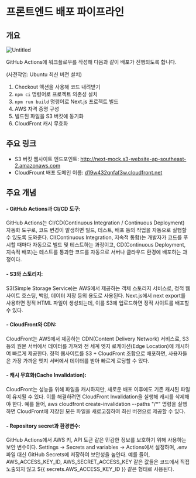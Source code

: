 # 프론트엔드 배포 파이프라인

## 개요
![Untitled](https://github.com/user-attachments/assets/eaaef69b-0552-41e2-8614-ee3043c9885e)


GitHub Actions에 워크플로우를 작성해 다음과 같이 배포가 진행되도록 합니다.

 (사전작업: Ubuntu 최신 버전 설치)

1. Checkout 액션을 사용해 코드 내려받기
2. `npm ci` 명령어로 프로젝트 의존성 설치
3. `npm run build` 명령어로 Next.js 프로젝트 빌드
4. AWS 자격 증명 구성
5. 빌드된 파일을 S3 버킷에 동기화
6. CloudFront 캐시 무효화

## 주요 링크

- S3 버킷 웹사이트 엔드포인트: http://next-mock.s3-website-ap-southeast-2.amazonaws.com
- CloudFrount 배포 도메인 이름: [d19w432qnfaf3w.cloudfront.net](https://d19w432qnfaf3w.cloudfront.net)

## 주요 개념

#### - GitHub Actions과 CI/CD 도구:
GitHub Actions는 CI/CD(Continuous Integration / Continuous Deployment) 자동화 도구로, 코드 변경이 발생하면 빌드, 테스트, 배포 등의 작업을 자동으로 실행할 수 있도록 도와준다.
CI(Continuous Integration, 지속적 통합)는 개발자가 코드를 푸시할 때마다 자동으로 빌드 및 테스트하는 과정이고,
CD(Continuous Deployment, 지속적 배포)는 테스트를 통과한 코드를 자동으로 서버나 클라우드 환경에 배포하는 과정이다.

#### - S3와 스토리지:
S3(Simple Storage Service)는 AWS에서 제공하는 객체 스토리지 서비스로, 정적 웹사이트 호스팅, 백업, 데이터 저장 등의 용도로 사용된다.
Next.js에서 next export를 사용하면 정적 HTML 파일이 생성되는데, 이를 S3에 업로드하면 정적 사이트를 배포할 수 있다.

#### - CloudFront와 CDN:
CloudFront는 AWS에서 제공하는 CDN(Content Delivery Network) 서비스로, S3 등의 원본 서버에서 데이터를 가져와 전 세계 엣지 로케이션(Edge Location)에 캐시하여 빠르게 제공한다.
정적 웹사이트를 S3 + CloudFront 조합으로 배포하면, 사용자들은 가장 가까운 엣지 서버에서 데이터를 받아 빠르게 로딩할 수 있다.

#### - 캐시 무효화(Cache Invalidation):
CloudFront는 성능을 위해 파일을 캐시하지만, 새로운 배포 이후에도 기존 캐시된 파일이 유지될 수 있다.
이를 해결하려면 CloudFront Invalidation을 실행해 캐시를 삭제해야 한다.
예를 들어, aws cloudfront create-invalidation --paths "/*" 명령을 실행하면 CloudFront에 저장된 모든 파일을 새로고침하여 최신 버전으로 제공할 수 있다.

#### - Repository secret과 환경변수:
GitHub Actions에서 AWS 키, API 토큰 같은 민감한 정보를 보호하기 위해 사용하는 보안 변수이다.
Settings → Secrets and variables → Actions에서 설정하며, .env 파일 대신 GitHub Secrets에 저장하여 보안성을 높인다.
예를 들어, AWS_ACCESS_KEY_ID, AWS_SECRET_ACCESS_KEY 같은 값들은 코드에서 직접 노출되지 않고 ${{ secrets.AWS_ACCESS_KEY_ID }} 같은 형태로 사용된다.
